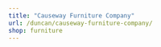 ```yaml
---
title: "Causeway Furniture Company"
url: /duncan/causeway-furniture-company/
shop: furniture
---
```

